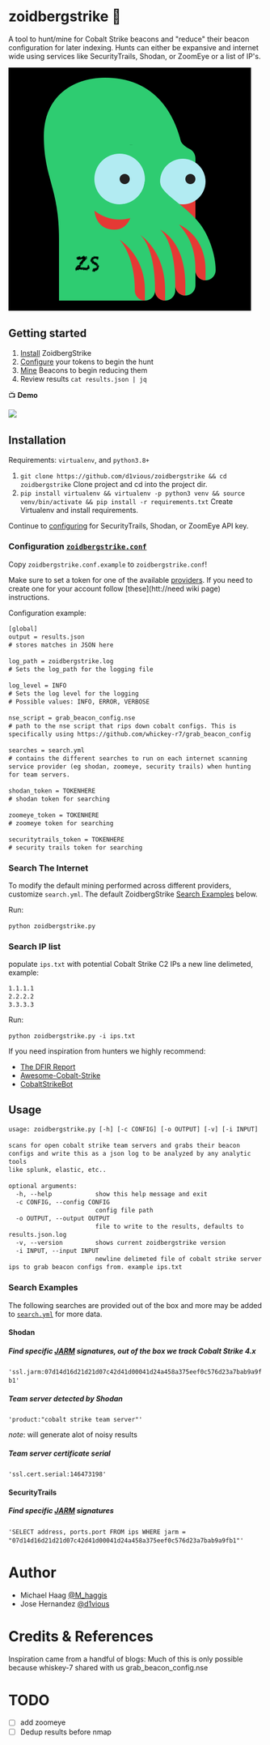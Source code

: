 # zoidbergstrike 👀
A tool to hunt/mine for Cobalt Strike beacons and "reduce"
their beacon configuration for later indexing. Hunts can either be expansive and internet wide using services like SecurityTrails, Shodan, or ZoomEye or a list of IP's.

![](static/logo.png)

## Getting started

1. [Install](#installation) ZoidbergStrike
2. [Configure](#configuration) your tokens to begin the hunt
3. [Mine](#search-examples) Beacons to begin reducing them
4. Review results `cat results.json | jq`

:tv: **Demo**

![](static/demo.gif)

## Installation

Requirements: `virtualenv`, and `python3.8+`

1. `git clone https://github.com/d1vious/zoidbergstrike && cd zoidbergstrike` Clone project and cd into the project dir.
2. `pip install virtualenv && virtualenv -p python3 venv && source venv/bin/activate && pip install -r requirements.txt` Create Virtualenv and install requirements.

Continue to [configuring](#configuration) for SecurityTrails, Shodan, or ZoomEye API key.

### Configuration [`zoidbergstrike.conf`](https://github.com/d1vious/zoidbergstrike/blob/master/zoidbergstrike.conf.example)

Copy `zoidbergstrike.conf.example` to `zoidbergstrike.conf`!

Make sure to set a token for one of the available [providers](https://github.com/d1vious/zoidbergstrike/blob/main/zoidbergstrike.conf.example#L18-L25). If you need to create one for your account follow [these](htt://need wiki page) instructions.

Configuration example:

```
[global]
output = results.json
# stores matches in JSON here

log_path = zoidbergstrike.log
# Sets the log_path for the logging file

log_level = INFO
# Sets the log level for the logging
# Possible values: INFO, ERROR, VERBOSE

nse_script = grab_beacon_config.nse
# path to the nse script that rips down cobalt configs. This is specifically using https://github.com/whickey-r7/grab_beacon_config

searches = search.yml
# contains the different searches to run on each internet scanning service provider (eg shodan, zoomeye, security trails) when hunting for team servers.

shodan_token = TOKENHERE
# shodan token for searching

zoomeye_token = TOKENHERE
# zoomeye token for searching

securitytrails_token = TOKENHERE
# security trails token for searching
```

### Search The Internet

To modify the default mining performed across different providers, customize `search.yml`. The default ZoidbergStrike [Search Examples](#search-examples) below.

Run:

`python zoidbergstrike.py`

### Search IP list
populate `ips.txt` with potential Cobalt Strike C2 IPs a new line delimeted, example:

```
1.1.1.1
2.2.2.2
3.3.3.3
```

Run:

`python zoidbergstrike.py -i ips.txt`

If you need inspiration from hunters we highly recommend:

* [The DFIR Report](https://twitter.com/TheDFIRReport)
* [Awesome-Cobalt-Strike](https://github.com/MichaelKoczwara/Awesome-CobaltStrike-Defence)
* [CobaltStrikeBot](https://twitter.com/cobaltstrikebot)

## Usage

```
usage: zoidbergstrike.py [-h] [-c CONFIG] [-o OUTPUT] [-v] [-i INPUT]

scans for open cobalt strike team servers and grabs their beacon configs and write this as a json log to be analyzed by any analytic tools
like splunk, elastic, etc..

optional arguments:
  -h, --help            show this help message and exit
  -c CONFIG, --config CONFIG
                        config file path
  -o OUTPUT, --output OUTPUT
                        file to write to the results, defaults to results.json.log
  -v, --version         shows current zoidbergstrike version
  -i INPUT, --input INPUT
                        newline delimeted file of cobalt strike server ips to grab beacon configs from. example ips.txt
```

### Search Examples

The following searches are provided out of the box and more may be added to [`search.yml`](https://github.com/d1vious/zoidbergstrike/blob/main/search.yml) for more data.

#### Shodan

##### Find specific [JARM](https://blog.cobaltstrike.com/2020/12/08/a-red-teamer-plays-with-jarm/) signatures, out of the box we track Cobalt Strike 4.x
`'ssl.jarm:07d14d16d21d21d07c42d41d00041d24a458a375eef0c576d23a7bab9a9fb1'`

##### Team server detected by Shodan
`'product:"cobalt strike team server"'`

_note_: will generate alot of noisy results

##### Team server certificate serial
`'ssl.cert.serial:146473198'`

#### SecurityTrails

##### Find specific [JARM](https://blog.cobaltstrike.com/2020/12/08/a-red-teamer-plays-with-jarm/) signatures
`'SELECT address, ports.port FROM ips WHERE jarm = "07d14d16d21d21d07c42d41d00041d24a458a375eef0c576d23a7bab9a9fb1"'`

# Author

* Michael Haag [@M_haggis](https://twitter.com/M_haggis)
* Jose Hernandez [@d1vious](https://twitter.com/d1vious)

# Credits & References

Inspiration came from a handful of blogs:
Much of this is only possible because whiskey-7 shared with us grab_beacon_config.nse

# TODO
- [ ] add zoomeye
- [ ] Dedup results before nmap
